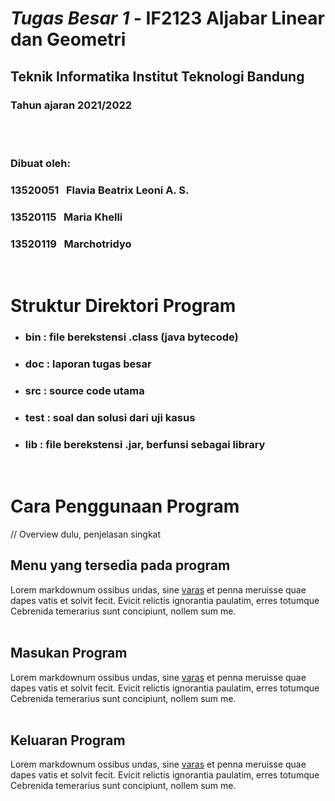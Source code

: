 # *Tugas Besar 1* - IF2123 Aljabar Linear dan Geometri
## **Teknik Informatika Institut Teknologi Bandung**
### Tahun ajaran 2021/2022
<br>
<br>

### **Dibuat oleh:**
### 13520051 &nbsp; Flavia Beatrix Leoni A. S.
### 13520115 &nbsp; Maria Khelli
### 13520119 &nbsp; Marchotridyo 

<br>

# Struktur Direktori Program
* ### bin : file berekstensi .class (java bytecode)
* ### doc : laporan tugas besar
* ### src : source code utama
* ### test : soal dan solusi dari uji kasus
* ### lib : file berekstensi .jar, berfunsi sebagai library

<br>


# Cara Penggunaan Program
// Overview dulu, penjelasan singkat
<br>

## Menu yang tersedia pada program
Lorem markdownum ossibus undas, sine [varas](http://obviarequie.net/de) et penna
meruisse quae dapes vatis et solvit fecit. Evicit relictis ignorantia paulatim,
erres totumque Cebrenida temerarius sunt concipiunt, nollem sum me.
<br><br>

## Masukan Program
Lorem markdownum ossibus undas, sine [varas](http://obviarequie.net/de) et penna
meruisse quae dapes vatis et solvit fecit. Evicit relictis ignorantia paulatim,
erres totumque Cebrenida temerarius sunt concipiunt, nollem sum me.
<br><br>

## Keluaran Program
Lorem markdownum ossibus undas, sine [varas](http://obviarequie.net/de) et penna
meruisse quae dapes vatis et solvit fecit. Evicit relictis ignorantia paulatim,
erres totumque Cebrenida temerarius sunt concipiunt, nollem sum me.